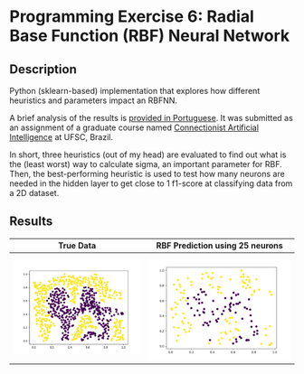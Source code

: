 # Programming Exercise 6: Radial Base Function (RBF) Neural Network
## Description

Python (sklearn-based) implementation that explores how different heuristics and parameters impact an RBFNN.

A brief analysis of the results is [provided in Portuguese](https://github.com/fredericoschardong/RBFNN/raw/main/report%20in%20Portuguese.pdf). It was submitted as an assignment of a graduate course named [Connectionist Artificial Intelligence](https://moodle.ufsc.br/mod/assign/view.php?id=2122514) at UFSC, Brazil.

In short, three heuristics (out of my head) are evaluated to find out what is the (least worst) way to calculate sigma, an important parameter for RBF. Then, the best-performing heuristic is used to test how many neurons are needed in the hidden layer to get close to 1 f1-score at classifying data from a 2D dataset.

## Results
True Data | RBF Prediction using 25 neurons
:-------------------------:|:-------------------------:
![](https://raw.githubusercontent.com/fredericoschardong/RBFNN/main/correct%20result.png "") | ![](https://raw.githubusercontent.com/fredericoschardong/RBFNN/main/figs/rbs%20predict%20k%3D25%2C%20n_neighbors%3D2.000000.png "") 
